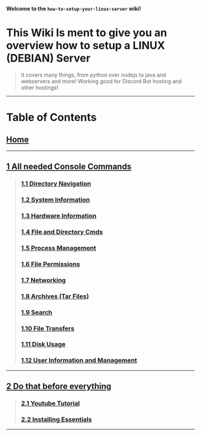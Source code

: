 **Welcome to the `how-to-setup-your-linux-server` wiki!**

# This Wiki Is ment to give you an overview how to setup a LINUX (DEBIAN) Server

> It covers many things, from python over nodejs to java and webservers and more!
> Working good for Discord Bot hosting and other hostings!

***

# __**Table of Contents**__

## [Home](https://github.com/Tomato6966/how-to-setup-your-linux-server/wiki)

***

## [1 All needed Console Commands](https://github.com/Tomato6966/how-to-setup-your-linux-server/wiki/1-All-needed-Console-Commands)
>
> ### [1.1 Directory Navigation](https://github.com/Tomato6966/how-to-setup-your-linux-server/wiki/1.1-Directory-Navigation)
>
> ### [1.2 System Information](https://github.com/Tomato6966/how-to-setup-your-linux-server/wiki/1.2-System-Information)
>
> ### [1.3 Hardware Information](https://github.com/Tomato6966/how-to-setup-your-linux-server/wiki/1.3-Hardware-Information)
>
> ### [1.4 File and Directory Cmds](https://github.com/Tomato6966/how-to-setup-your-linux-server/wiki/1.4-File-and-Directory-Commands)
>
> ### [1.5 Process Management](https://github.com/Tomato6966/how-to-setup-your-linux-server/wiki/1.5-Process-Management)
>
> ### [1.6 File Permissions](https://github.com/Tomato6966/how-to-setup-your-linux-server/wiki/1.6-File-Permissions)
>
> ### [1.7 Networking](https://github.com/Tomato6966/how-to-setup-your-linux-server/wiki/1.7-Networking)
>
> ### [1.8 Archives (Tar Files)](https://github.com/Tomato6966/how-to-setup-your-linux-server/wiki/1.8-Archives-(Tar-Files))
>
> ### [1.9 Search](https://github.com/Tomato6966/how-to-setup-your-linux-server/wiki/1.9-Search)
>
> ### [1.10 File Transfers](https://github.com/Tomato6966/how-to-setup-your-linux-server/wiki/1.10-File-Transfers)
>
> ### [1.11 Disk Usage](https://github.com/Tomato6966/how-to-setup-your-linux-server/wiki/1.11-Disk-Usage)
>
> ### [1.12 User Information and Management](https://github.com/Tomato6966/how-to-setup-your-linux-server/wiki/1.12-User-Information-and-Management)

***

## [2 Do that before everything](https://github.com/Tomato6966/how-to-setup-your-linux-server/wiki/2-Do-that-Before!)
>
> ### [2.1 Youtube Tutorial](https://github.com/Tomato6966/how-to-setup-your-linux-server/wiki/2.1-Youtube-Tutorial)
>
> ### [2.2 Installing Essentials](https://github.com/Tomato6966/how-to-setup-your-linux-server/wiki/2.2-Installing-Essentials)

***